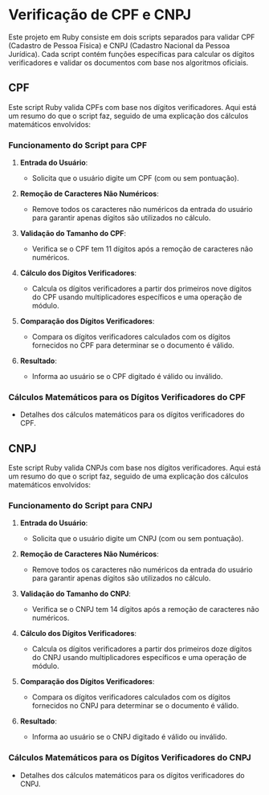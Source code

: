 # Verificação de CPF e CNPJ

Este projeto em Ruby consiste em dois scripts separados para validar CPF (Cadastro de Pessoa Física) e CNPJ (Cadastro Nacional da Pessoa Jurídica). Cada script contém funções específicas para calcular os dígitos verificadores e validar os documentos com base nos algoritmos oficiais.

## CPF

Este script Ruby valida CPFs com base nos dígitos verificadores. Aqui está um resumo do que o script faz, seguido de uma explicação dos cálculos matemáticos envolvidos:

### Funcionamento do Script para CPF

1. **Entrada do Usuário**:
   - Solicita que o usuário digite um CPF (com ou sem pontuação).

2. **Remoção de Caracteres Não Numéricos**:
   - Remove todos os caracteres não numéricos da entrada do usuário para garantir apenas dígitos são utilizados no cálculo.

3. **Validação do Tamanho do CPF**:
   - Verifica se o CPF tem 11 dígitos após a remoção de caracteres não numéricos.

4. **Cálculo dos Dígitos Verificadores**:
   - Calcula os dígitos verificadores a partir dos primeiros nove dígitos do CPF usando multiplicadores específicos e uma operação de módulo.

5. **Comparação dos Dígitos Verificadores**:
   - Compara os dígitos verificadores calculados com os dígitos fornecidos no CPF para determinar se o documento é válido.

6. **Resultado**:
   - Informa ao usuário se o CPF digitado é válido ou inválido.

### Cálculos Matemáticos para os Dígitos Verificadores do CPF

- Detalhes dos cálculos matemáticos para os dígitos verificadores do CPF.

## CNPJ

Este script Ruby valida CNPJs com base nos dígitos verificadores. Aqui está um resumo do que o script faz, seguido de uma explicação dos cálculos matemáticos envolvidos:

### Funcionamento do Script para CNPJ

1. **Entrada do Usuário**:
   - Solicita que o usuário digite um CNPJ (com ou sem pontuação).

2. **Remoção de Caracteres Não Numéricos**:
   - Remove todos os caracteres não numéricos da entrada do usuário para garantir apenas dígitos são utilizados no cálculo.

3. **Validação do Tamanho do CNPJ**:
   - Verifica se o CNPJ tem 14 dígitos após a remoção de caracteres não numéricos.

4. **Cálculo dos Dígitos Verificadores**:
   - Calcula os dígitos verificadores a partir dos primeiros doze dígitos do CNPJ usando multiplicadores específicos e uma operação de módulo.

5. **Comparação dos Dígitos Verificadores**:
   - Compara os dígitos verificadores calculados com os dígitos fornecidos no CNPJ para determinar se o documento é válido.

6. **Resultado**:
   - Informa ao usuário se o CNPJ digitado é válido ou inválido.

### Cálculos Matemáticos para os Dígitos Verificadores do CNPJ

- Detalhes dos cálculos matemáticos para os dígitos verificadores do CNPJ.
